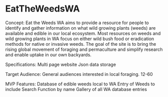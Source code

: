 # EatTheWeedsWA
Concept: 
Eat the Weeds WA aims to provide a resource for people to identify and gather information on what wild growing plants (weeds) are available and edible in our local ecosystem. Most resources on weeds and wild growing plants in WA focus on either wild bush food or eradication methods for native or invasive weeds. The goal of the site is to bring the rising global movement of foraging and permaculture and simplify research and enable uptake in our own backyards.

Specifications:
Multi page website
Json data storage

Target Audience:
General audiences interested in local foraging.
12-60

MVP Features:
Database of edible weeds local to WA
Entry of Weeds to include
Search Function by name
Gallery of all WA database entries